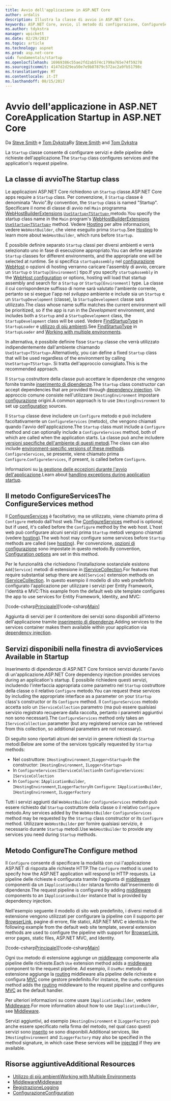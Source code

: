```yaml
---
title: Avvio dell'applicazione in ASP.NET Core
author: ardalis
description: Illustra la classe di avvio in ASP.NET Core.
keywords: ASP.NET Core, avvio, il metodo di configurazione, ConfigureServices (metodo)
ms.author: tdykstra
manager: wpickett
ms.date: 02/29/2017
ms.topic: article
ms.technology: aspnet
ms.prod: asp.net-core
uid: fundamentals/startup
ms.openlocfilehash: 16969386c55ae2fd2ab574c1799a765e74f59278
ms.sourcegitcommit: 4147d2d29ea50e7e9b87879c572ac2a9fb51798c
ms.translationtype: MT
ms.contentlocale: it-IT
ms.lasthandoff: 08/15/2017
---
```

# <a name="application-startup-in-aspnet-core"></a><span data-ttu-id="675ed-104">Avvio dell'applicazione in ASP.NET Core</span><span class="sxs-lookup"><span data-stu-id="675ed-104">Application Startup in ASP.NET Core</span></span>

<span data-ttu-id="675ed-105">Da [Steve Smith](http://ardalis.com) e [Tom Dykstra](https://github.com/tdykstra/)</span><span class="sxs-lookup"><span data-stu-id="675ed-105">By [Steve Smith](http://ardalis.com) and [Tom Dykstra](https://github.com/tdykstra/)</span></span>

<span data-ttu-id="675ed-106">La `Startup` classe consente di configurare servizi e delle pipeline delle richieste dell'applicazione.</span><span class="sxs-lookup"><span data-stu-id="675ed-106">The `Startup` class configures services and the application's request pipeline.</span></span> 

## <a name="the-startup-class"></a><span data-ttu-id="675ed-107">La classe di avvio</span><span class="sxs-lookup"><span data-stu-id="675ed-107">The Startup class</span></span>

<span data-ttu-id="675ed-108">Le applicazioni ASP.NET Core richiedono un `Startup` classe.</span><span class="sxs-lookup"><span data-stu-id="675ed-108">ASP.NET Core apps require a `Startup` class.</span></span> <span data-ttu-id="675ed-109">Per convenzione, il `Startup` classe è denominata "Avvio".</span><span class="sxs-lookup"><span data-stu-id="675ed-109">By convention, the `Startup` class is named "Startup".</span></span> <span data-ttu-id="675ed-110">Specificare il nome di classe di avvio nel `Main` programma [WebHostBuilderExtensions](https://docs.microsoft.com/aspnet/core/api/microsoft.aspnetcore.hosting.webhostbuilderextensions) [ `UseStartup<TStartup>` ](https://docs.microsoft.com/aspnet/core/api/microsoft.aspnetcore.hosting.webhostbuilderextensions#Microsoft_AspNetCore_Hosting_WebHostBuilderExtensions_UseStartup__1_Microsoft_AspNetCore_Hosting_IWebHostBuilder_) metodo.</span><span class="sxs-lookup"><span data-stu-id="675ed-110">You specify the startup class name in the `Main` program's [WebHostBuilderExtensions](https://docs.microsoft.com/aspnet/core/api/microsoft.aspnetcore.hosting.webhostbuilderextensions) [`UseStartup<TStartup>`](https://docs.microsoft.com/aspnet/core/api/microsoft.aspnetcore.hosting.webhostbuilderextensions#Microsoft_AspNetCore_Hosting_WebHostBuilderExtensions_UseStartup__1_Microsoft_AspNetCore_Hosting_IWebHostBuilder_) method.</span></span> <span data-ttu-id="675ed-111">Vedere [Hosting](xref:fundamentals/hosting) per altre informazioni, vedere `WebHostBuilder`, che viene eseguito prima `Startup`.</span><span class="sxs-lookup"><span data-stu-id="675ed-111">See [Hosting](xref:fundamentals/hosting) to learn more about `WebHostBuilder`, which runs before `Startup`.</span></span>

<span data-ttu-id="675ed-112">È possibile definire separato `Startup` classi per diversi ambienti e verrà selezionato uno in fase di esecuzione appropriato.</span><span class="sxs-lookup"><span data-stu-id="675ed-112">You can define separate `Startup` classes for different environments, and the appropriate one will be selected at runtime.</span></span> <span data-ttu-id="675ed-113">Se si specifica `startupAssembly` nel [configurazione WebHost](https://docs.microsoft.com/en-us/aspnet/core/fundamentals/hosting?tabs=aspnetcore2x#configuring-a-host) o opzioni di hosting verranno caricare l'assembly di avvio, cercare un `Startup` o `Startup[Environment]` tipo.</span><span class="sxs-lookup"><span data-stu-id="675ed-113">If you specify `startupAssembly` in the [WebHost configuration](https://docs.microsoft.com/en-us/aspnet/core/fundamentals/hosting?tabs=aspnetcore2x#configuring-a-host) or options, hosting will load that startup assembly and search for a `Startup` or `Startup[Environment]` type.</span></span> <span data-ttu-id="675ed-114">La classe il cui corrispondenze suffisso di nome sarà valutato l'ambiente corrente, pertanto se si esegue l'app nel *sviluppo* ambiente e include sia un `Startup` e un `StartupDevelopment` (classe), la `StartupDevelopment` classe sarà utilizzato.</span><span class="sxs-lookup"><span data-stu-id="675ed-114">The class whose name suffix matches the current environment will be prioritized, so if the app is run in the *Development* environment, and includes both a `Startup` and a `StartupDevelopment` class, the `StartupDevelopment` class will be used.</span></span> <span data-ttu-id="675ed-115">Vedere [FindStartupType](https://github.com/aspnet/Hosting/blob/rel/1.1.0/src/Microsoft.AspNetCore.Hosting/Internal/StartupLoader.cs) in `StartupLoader` e [utilizzo di più ambienti](environments.md#startup-conventions).</span><span class="sxs-lookup"><span data-stu-id="675ed-115">See [FindStartupType](https://github.com/aspnet/Hosting/blob/rel/1.1.0/src/Microsoft.AspNetCore.Hosting/Internal/StartupLoader.cs) in `StartupLoader` and [Working with multiple environments](environments.md#startup-conventions).</span></span>

<span data-ttu-id="675ed-116">In alternativa, è possibile definire fisse `Startup` classe che verrà utilizzato indipendentemente dall'ambiente chiamando `UseStartup<TStartup>`.</span><span class="sxs-lookup"><span data-stu-id="675ed-116">Alternatively, you can define a fixed `Startup` class that will be used regardless of the environment by calling `UseStartup<TStartup>`.</span></span> <span data-ttu-id="675ed-117">Si tratta dell'approccio consigliato.</span><span class="sxs-lookup"><span data-stu-id="675ed-117">This is the recommended approach.</span></span>

<span data-ttu-id="675ed-118">Il `Startup` costruttore della classe può accettare le dipendenze che vengono fornite tramite [inserimento di dipendenze](xref:fundamentals/dependency-injection).</span><span class="sxs-lookup"><span data-stu-id="675ed-118">The `Startup` class constructor can accept dependencies that are provided through [dependency injection](xref:fundamentals/dependency-injection).</span></span> <span data-ttu-id="675ed-119">Un approccio comune consiste nell'utilizzare `IHostingEnvironment` impostare [configurazione](xref:fundamentals/configuration) origini.</span><span class="sxs-lookup"><span data-stu-id="675ed-119">A common approach is to use `IHostingEnvironment` to set up [configuration](xref:fundamentals/configuration) sources.</span></span>

<span data-ttu-id="675ed-120">Il `Startup` classe deve includere un `Configure` metodo e può includere facoltativamente un `ConfigureServices` (metodo), che vengono chiamati quando l'avvio dell'applicazione.</span><span class="sxs-lookup"><span data-stu-id="675ed-120">The `Startup` class must include a `Configure` method and can optionally include a `ConfigureServices` method, both of which are called when the application starts.</span></span> <span data-ttu-id="675ed-121">La classe può anche includere [versioni specifiche dell'ambiente di questi metodi](xref:fundamentals/environments#startup-conventions).</span><span class="sxs-lookup"><span data-stu-id="675ed-121">The class can also include [environment-specific versions of these methods](xref:fundamentals/environments#startup-conventions).</span></span> <span data-ttu-id="675ed-122">`ConfigureServices`, se presente, viene chiamato prima `Configure`.</span><span class="sxs-lookup"><span data-stu-id="675ed-122">`ConfigureServices`, if present, is called before `Configure`.</span></span>

<span data-ttu-id="675ed-123">Informazioni su [la gestione delle eccezioni durante l'avvio dell'applicazione](xref:fundamentals/error-handling#startup-exception-handling).</span><span class="sxs-lookup"><span data-stu-id="675ed-123">Learn about [handling exceptions during application startup](xref:fundamentals/error-handling#startup-exception-handling).</span></span>

## <a name="the-configureservices-method"></a><span data-ttu-id="675ed-124">Il metodo ConfigureServices</span><span class="sxs-lookup"><span data-stu-id="675ed-124">The ConfigureServices method</span></span>

<span data-ttu-id="675ed-125">Il [ConfigureServices](https://docs.microsoft.com/en-us/aspnet/core/api/microsoft.aspnetcore.hosting.startupbase#Microsoft_AspNetCore_Hosting_StartupBase_ConfigureServices_Microsoft_Extensions_DependencyInjection_IServiceCollection_) è facoltativo; ma se utilizzato, viene chiamato prima di `Configure` metodo dall'host web.</span><span class="sxs-lookup"><span data-stu-id="675ed-125">The [ConfigureServices](https://docs.microsoft.com/en-us/aspnet/core/api/microsoft.aspnetcore.hosting.startupbase#Microsoft_AspNetCore_Hosting_StartupBase_ConfigureServices_Microsoft_Extensions_DependencyInjection_IServiceCollection_) method is optional; but if used, it's called before the `Configure` method by the web host.</span></span> <span data-ttu-id="675ed-126">L'host web può configurare alcuni servizi prima ``Startup`` metodi vengono chiamati (vedere [hosting](xref:fundamentals/hosting)).</span><span class="sxs-lookup"><span data-stu-id="675ed-126">The web host may configure some services before ``Startup`` methods are called (see [hosting](xref:fundamentals/hosting)).</span></span> <span data-ttu-id="675ed-127">Per convenzione, [opzioni di configurazione](xref:fundamentals/configuration) sono impostate in questo metodo.</span><span class="sxs-lookup"><span data-stu-id="675ed-127">By convention, [Configuration options](xref:fundamentals/configuration) are set in this method.</span></span>

<span data-ttu-id="675ed-128">Per le funzionalità che richiedono l'installazione sostanziale esistono `Add[Service]` metodi di estensione in [IServiceCollection](https://docs.microsoft.com/en-us/aspnet/core/api/microsoft.extensions.dependencyinjection.iservicecollection).</span><span class="sxs-lookup"><span data-stu-id="675ed-128">For features that require substantial setup there are `Add[Service]` extension methods on [IServiceCollection](https://docs.microsoft.com/en-us/aspnet/core/api/microsoft.extensions.dependencyinjection.iservicecollection).</span></span> <span data-ttu-id="675ed-129">In questo esempio il modello di sito web predefinito configurato l'applicazione per utilizzare i servizi per Entity Framework, l'identità e MVC:</span><span class="sxs-lookup"><span data-stu-id="675ed-129">This example from the default web site template configures the app to use services for Entity Framework, Identity, and MVC:</span></span>

<span data-ttu-id="675ed-130">[!code-csharp[Principale](../common/samples/WebApplication1/Startup.cs?highlight=4,7,11&start=40&end=55)]</span><span class="sxs-lookup"><span data-stu-id="675ed-130">[!code-csharp[Main](../common/samples/WebApplication1/Startup.cs?highlight=4,7,11&start=40&end=55)]</span></span>

<span data-ttu-id="675ed-131">Aggiunta di servizi per il contenitore dei servizi sono disponibili all'interno dell'applicazione tramite [inserimento di dipendenze](xref:fundamentals/dependency-injection).</span><span class="sxs-lookup"><span data-stu-id="675ed-131">Adding services to the services container makes them available within your application via [dependency injection](xref:fundamentals/dependency-injection).</span></span>

## <a name="services-available-in-startup"></a><span data-ttu-id="675ed-132">Servizi disponibili nella finestra di avvio</span><span class="sxs-lookup"><span data-stu-id="675ed-132">Services Available in Startup</span></span>

<span data-ttu-id="675ed-133">Inserimento di dipendenze di ASP.NET Core fornisce servizi durante l'avvio di un'applicazione.</span><span class="sxs-lookup"><span data-stu-id="675ed-133">ASP.NET Core dependency injection provides services during an application's startup.</span></span> <span data-ttu-id="675ed-134">È possibile richiedere questi servizi, includendo l'interfaccia appropriata come parametro nel `Startup` costruttore della classe o il relativo `Configure` metodo.</span><span class="sxs-lookup"><span data-stu-id="675ed-134">You can request these services by including the appropriate interface as a parameter on your `Startup` class's constructor or its `Configure` method.</span></span> <span data-ttu-id="675ed-135">Il `ConfigureServices` metodo accetta solo un `IServiceCollection` parametro (ma può essere qualsiasi servizio registrato recuperare dalla raccolta, pertanto i parametri aggiuntivi non sono necessari).</span><span class="sxs-lookup"><span data-stu-id="675ed-135">The `ConfigureServices` method only takes an `IServiceCollection` parameter (but any registered service can be retrieved from this collection, so additional parameters are not necessary).</span></span>

<span data-ttu-id="675ed-136">Di seguito sono riportati alcuni dei servizi in genere richiesti da `Startup` metodi:</span><span class="sxs-lookup"><span data-stu-id="675ed-136">Below are some of the services typically requested by `Startup` methods:</span></span>

* <span data-ttu-id="675ed-137">Nel costruttore: `IHostingEnvironment`,`ILogger<Startup>`</span><span class="sxs-lookup"><span data-stu-id="675ed-137">In the constructor:  `IHostingEnvironment`, `ILogger<Startup>`</span></span>
* <span data-ttu-id="675ed-138">In `ConfigureServices`:`IServiceCollection`</span><span class="sxs-lookup"><span data-stu-id="675ed-138">In `ConfigureServices`:  `IServiceCollection`</span></span>
* <span data-ttu-id="675ed-139">In `Configure`: `IApplicationBuilder`, `IHostingEnvironment`,`ILoggerFactory`</span><span class="sxs-lookup"><span data-stu-id="675ed-139">In `Configure`:  `IApplicationBuilder`, `IHostingEnvironment`, `ILoggerFactory`</span></span>

<span data-ttu-id="675ed-140">Tutti i servizi aggiunti dal ``WebHostBuilder`` ``ConfigureServices`` metodo può essere richiesto dal ``Startup`` costruttore della classe o il relativo ``Configure`` metodo.</span><span class="sxs-lookup"><span data-stu-id="675ed-140">Any services added by the ``WebHostBuilder`` ``ConfigureServices`` method may be requested by the ``Startup`` class constructor or its ``Configure`` method.</span></span> <span data-ttu-id="675ed-141">Utilizzare `WebHostBuilder` per fornire qualsiasi servizio, è necessario durante `Startup` metodi.</span><span class="sxs-lookup"><span data-stu-id="675ed-141">Use `WebHostBuilder` to provide any services you need during `Startup` methods.</span></span>

## <a name="the-configure-method"></a><span data-ttu-id="675ed-142">Metodo Configure</span><span class="sxs-lookup"><span data-stu-id="675ed-142">The Configure method</span></span>

<span data-ttu-id="675ed-143">Il `Configure` consente di specificare la modalità con cui l'applicazione ASP.NET di risposta alle richieste HTTP.</span><span class="sxs-lookup"><span data-stu-id="675ed-143">The `Configure` method is used to specify how the ASP.NET application will respond to HTTP requests.</span></span> <span data-ttu-id="675ed-144">La pipeline delle richieste è configurata tramite l'aggiunta di [middleware](middleware.md) componenti da un `IApplicationBuilder` istanza fornito dall'inserimento di dipendenze.</span><span class="sxs-lookup"><span data-stu-id="675ed-144">The request pipeline is configured by adding [middleware](middleware.md) components to an `IApplicationBuilder` instance that is provided by dependency injection.</span></span>

<span data-ttu-id="675ed-145">Nell'esempio seguente il modello di sito web predefinito, i diversi metodi di estensione vengono utilizzati per configurare la pipeline con il supporto per [BrowserLink](http://vswebessentials.com/features/browserlink), pagine di errore, file statici, ASP.NET MVC e identità.</span><span class="sxs-lookup"><span data-stu-id="675ed-145">In the following example from the default web site template, several extension methods are used to configure the pipeline with support for [BrowserLink](http://vswebessentials.com/features/browserlink), error pages, static files, ASP.NET MVC, and Identity.</span></span>

<span data-ttu-id="675ed-146">[!code-csharp[Principale](../common/samples/WebApplication1/Startup.cs?highlight=8,9,10,14,17,19,21&start=58&end=84)]</span><span class="sxs-lookup"><span data-stu-id="675ed-146">[!code-csharp[Main](../common/samples/WebApplication1/Startup.cs?highlight=8,9,10,14,17,19,21&start=58&end=84)]</span></span>

<span data-ttu-id="675ed-147">Ogni `Use` metodo di estensione aggiunge un [middleware](xref:fundamentals/middleware) componente alla pipeline delle richieste.</span><span class="sxs-lookup"><span data-stu-id="675ed-147">Each `Use` extension method adds a [middleware](xref:fundamentals/middleware) component to the request pipeline.</span></span> <span data-ttu-id="675ed-148">Ad esempio, il `UseMvc` metodo di estensione aggiunge la [routing](routing.md) middleware alla pipeline delle richieste e configura [MVC](xref:mvc/overview) come gestore predefinito.</span><span class="sxs-lookup"><span data-stu-id="675ed-148">For instance, the `UseMvc` extension method adds the [routing](routing.md) middleware to the request pipeline and configures [MVC](xref:mvc/overview) as the default handler.</span></span>

<span data-ttu-id="675ed-149">Per ulteriori informazioni su come usare `IApplicationBuilder`, vedere [Middleware](xref:fundamentals/middleware).</span><span class="sxs-lookup"><span data-stu-id="675ed-149">For more information about how to use `IApplicationBuilder`, see [Middleware](xref:fundamentals/middleware).</span></span>

<span data-ttu-id="675ed-150">Servizi aggiuntivi, ad esempio `IHostingEnvironment` e `ILoggerFactory` può anche essere specificato nella firma del metodo, nel qual caso questi servizi sono [inserito](dependency-injection.md) se sono disponibili.</span><span class="sxs-lookup"><span data-stu-id="675ed-150">Additional services, like `IHostingEnvironment` and `ILoggerFactory` may also be specified in the method signature, in which case these services will be [injected](dependency-injection.md) if they are available.</span></span> 

## <a name="additional-resources"></a><span data-ttu-id="675ed-151">Risorse aggiuntive</span><span class="sxs-lookup"><span data-stu-id="675ed-151">Additional Resources</span></span>

* [<span data-ttu-id="675ed-152">Utilizzo di più ambienti</span><span class="sxs-lookup"><span data-stu-id="675ed-152">Working with Multiple Environments</span></span>](xref:fundamentals/environments)
* [<span data-ttu-id="675ed-153">Middleware</span><span class="sxs-lookup"><span data-stu-id="675ed-153">Middleware</span></span>](xref:fundamentals/middleware)
* [<span data-ttu-id="675ed-154">Registrazione</span><span class="sxs-lookup"><span data-stu-id="675ed-154">Logging</span></span>](xref:fundamentals/logging)
* [<span data-ttu-id="675ed-155">Configurazione</span><span class="sxs-lookup"><span data-stu-id="675ed-155">Configuration</span></span>](xref:fundamentals/configuration)
